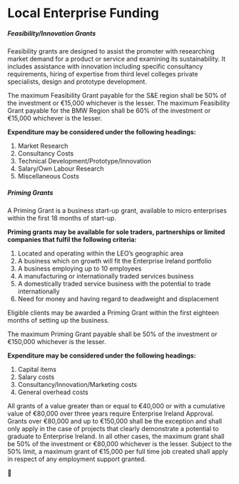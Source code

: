 # Local Enterprise Funding

##### Feasibility\/Innovation Grants

Feasibility grants are designed to assist the promoter with researching market demand for a product or service and examining its sustainability. It includes assistance with innovation including specific consultancy requirements, hiring of expertise from third level colleges private specialists, design and prototype development.

The maximum Feasibility Grant payable for the S&E region shall be 50% of the investment or €15,000 whichever is the lesser. The maximum Feasibility Grant payable for the BMW Region shall be 60% of the investment or €15,000 whichever is the lesser.

**Expenditure may be considered under the following headings:**
1. Market Research
2. Consultancy Costs
3. Technical Development\/Prototype\/Innovation
4. Salary\/Own Labour Research
5. Miscellaneous Costs

##### Priming Grants

A Priming Grant is a business start-up grant, available to micro enterprises within the first 18 months of start-up.

**Priming grants may be available for sole traders, partnerships or limited companies that fulfil the following criteria:**

1. Located and operating within the LEO’s geographic area
2. A business which on growth will fit the Enterprise Ireland portfolio
3. A business employing up to 10 employees
4. A manufacturing or internationally traded services business
5. A domestically traded service business with the potential to trade internationally
6. Need for money and having regard to deadweight and displacement

Eligible clients may be awarded a Priming Grant within the first eighteen months of setting up the business.

The maximum Priming Grant payable shall be 50% of the investment or €150,000 whichever is the lesser.

**Expenditure may be considered under the following headings:**

1. Capital items
2. Salary costs
3. Consultancy\/Innovation\/Marketing costs
4. General overhead costs

All grants of a value greater than or equal to €40,000 or with a cumulative value of €80,000 over three years require Enterprise Ireland Approval. Grants over €80,000 and up to €150,000 shall be the exception and shall only apply in the case of projects that clearly demonstrate a potential to graduate to Enterprise Ireland. In all other cases, the maximum grant shall be 50% of the investment or €80,000 whichever is the lesser. Subject to the 50% limit, a maximum grant of €15,000 per full time job created shall apply in respect of any employment support granted.



